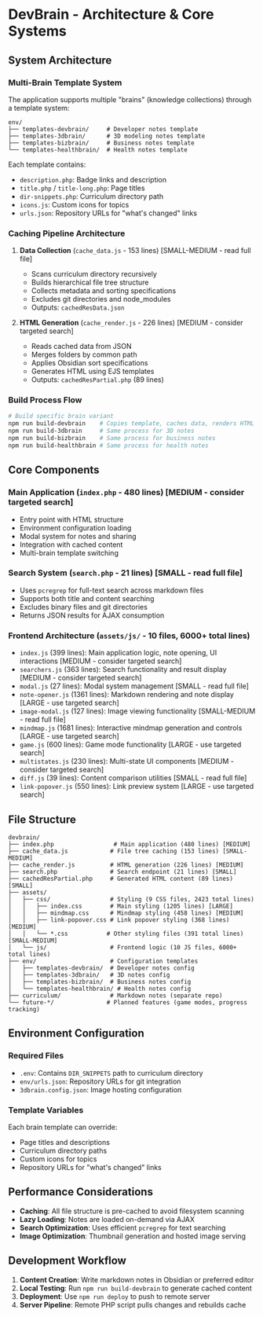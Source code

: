 # DevBrain - Architecture & Core Systems

## System Architecture

### Multi-Brain Template System
The application supports multiple "brains" (knowledge collections) through a template system:

```
env/
├── templates-devbrain/     # Developer notes template
├── templates-3dbrain/      # 3D modeling notes template  
├── templates-bizbrain/     # Business notes template
└── templates-healthbrain/  # Health notes template
```

Each template contains:
- `description.php`: Badge links and description
- `title.php` / `title-long.php`: Page titles
- `dir-snippets.php`: Curriculum directory path
- `icons.js`: Custom icons for topics
- `urls.json`: Repository URLs for "what's changed" links

### Caching Pipeline Architecture

1. **Data Collection** (`cache_data.js` - 153 lines) [SMALL-MEDIUM - read full file]
   - Scans curriculum directory recursively
   - Builds hierarchical file tree structure
   - Collects metadata and sorting specifications
   - Excludes git directories and node_modules
   - Outputs: `cachedResData.json`

2. **HTML Generation** (`cache_render.js` - 226 lines) [MEDIUM - consider targeted search]
   - Reads cached data from JSON
   - Merges folders by common path
   - Applies Obsidian sort specifications
   - Generates HTML using EJS templates
   - Outputs: `cachedResPartial.php` (89 lines)

### Build Process Flow
```bash
# Build specific brain variant
npm run build-devbrain    # Copies template, caches data, renders HTML
npm run build-3dbrain     # Same process for 3D notes
npm run build-bizbrain    # Same process for business notes
npm run build-healthbrain # Same process for health notes
```

## Core Components

### Main Application (`index.php` - 480 lines) [MEDIUM - consider targeted search]
- Entry point with HTML structure
- Environment configuration loading
- Modal system for notes and sharing
- Integration with cached content
- Multi-brain template switching

### Search System (`search.php` - 21 lines) [SMALL - read full file]
- Uses `pcregrep` for full-text search across markdown files
- Supports both title and content searching
- Excludes binary files and git directories
- Returns JSON results for AJAX consumption

### Frontend Architecture (`assets/js/` - 10 files, 6000+ total lines)
- `index.js` (399 lines): Main application logic, note opening, UI interactions [MEDIUM - consider targeted search]
- `searchers.js` (363 lines): Search functionality and result display [MEDIUM - consider targeted search]
- `modal.js` (27 lines): Modal system management [SMALL - read full file]
- `note-opener.js` (1361 lines): Markdown rendering and note display [LARGE - use targeted search]
- `image-modal.js` (127 lines): Image viewing functionality [SMALL-MEDIUM - read full file]
- `mindmap.js` (1681 lines): Interactive mindmap generation and controls [LARGE - use targeted search]
- `game.js` (600 lines): Game mode functionality [LARGE - use targeted search]
- `multistates.js` (230 lines): Multi-state UI components [MEDIUM - consider targeted search]
- `diff.js` (39 lines): Content comparison utilities [SMALL - read full file]
- `link-popover.js` (550 lines): Link preview system [LARGE - use targeted search]

## File Structure

```
devbrain/
├── index.php                 # Main application (480 lines) [MEDIUM]
├── cache_data.js            # File tree caching (153 lines) [SMALL-MEDIUM]
├── cache_render.js          # HTML generation (226 lines) [MEDIUM]
├── search.php               # Search endpoint (21 lines) [SMALL]
├── cachedResPartial.php     # Generated HTML content (89 lines) [SMALL]
├── assets/
│   ├── css/                 # Styling (9 CSS files, 2423 total lines)
│   │   ├── index.css        # Main styling (1205 lines) [LARGE]
│   │   ├── mindmap.css      # Mindmap styling (458 lines) [MEDIUM]
│   │   ├── link-popover.css # Link popover styling (368 lines) [MEDIUM]
│   │   └── *.css           # Other styling files (391 total lines) [SMALL-MEDIUM]
│   └── js/                  # Frontend logic (10 JS files, 6000+ total lines)
├── env/                     # Configuration templates
│   ├── templates-devbrain/  # Developer notes config
│   ├── templates-3dbrain/   # 3D notes config
│   ├── templates-bizbrain/  # Business notes config
│   └── templates-healthbrain/ # Health notes config
├── curriculum/              # Markdown notes (separate repo)
└── future-*/               # Planned features (game modes, progress tracking)
```

## Environment Configuration

### Required Files
- `.env`: Contains `DIR_SNIPPETS` path to curriculum directory
- `env/urls.json`: Repository URLs for git integration
- `3dbrain.config.json`: Image hosting configuration

### Template Variables
Each brain template can override:
- Page titles and descriptions
- Curriculum directory paths
- Custom icons for topics
- Repository URLs for "what's changed" links

## Performance Considerations

- **Caching**: All file structure is pre-cached to avoid filesystem scanning
- **Lazy Loading**: Notes are loaded on-demand via AJAX
- **Search Optimization**: Uses efficient `pcregrep` for text searching
- **Image Optimization**: Thumbnail generation and hosted image serving

## Development Workflow

1. **Content Creation**: Write markdown notes in Obsidian or preferred editor
2. **Local Testing**: Run `npm run build-devbrain` to generate cached content
3. **Deployment**: Use `npm run deploy` to push to remote server
4. **Server Pipeline**: Remote PHP script pulls changes and rebuilds cache
